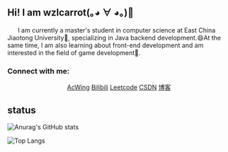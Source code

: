## Hi! I am wzlcarrot(｡◕ ∀ ◕｡)👋
<p>&nbsp&nbsp&nbsp&nbsp&nbsp&nbspI am currently a master's student in computer science at East China Jiaotong University🔭, specializing in Java backend development.😄At the same time, I am also learning about front-end development and am interested in the field of game development🌱.</p>

<h3 align="left">Connect with me:</h3>
<p align="center">
  <a href="https://www.acwing.com/user/myspace/index/136759/" target="blank">AcWing</a>
  <a href="https://space.bilibili.com/1966997715?spm_id_from=333.1007.0.0" target="blank">Bilibili</a>
  <a href="https://leetcode.cn/u/tle_machine/" target="blank">Leetcode</a>
  <a href="https://blog.csdn.net/weixin_55057111?spm=1000.2115.3001.5343" target="blank">CSDN</a>
  <a href="https://wzlcarrot.top/" target="blank">博客</a>
</p>

## status
![Anurag's GitHub stats](https://github-readme-stats.vercel.app/api?username=wzlcarrot&hide=contribs,prs,issues)

![Top Langs](https://github-readme-stats.vercel.app/api/top-langs/?username=wzlcarrot&hide_progress=true)
